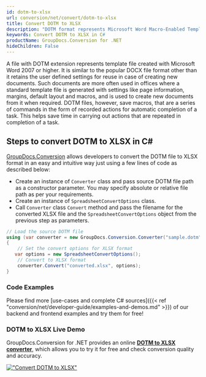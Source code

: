 ```yaml
---
id: dotm-to-xlsx
url: conversion/net/convert/dotm-to-xlsx
title: Convert DOTM to XLSX
description: "DOTM format represents Microsoft Word Macro-Enabled Template with .dotm extension. Learn how to convert DOTM to XLSX file programmatically in C# language using GroupDocs.Conversion for .NET library."
keywords: Convert DOTM to XLSX in C#
productName: GroupDocs.Conversion for .NET
hideChildren: False
---
```


A file with DOTM extension represents template file created with Microsoft Word 2007 or higher. It is similar to the popular DOCX file format other than it retains the user defined settings for reuse in case of creating new documents. Such documents are more often used in offices where a standard template file is generated with settings like page information, margins, default layout and macros, and is used to create new documents from it when required. DOTM files, however, save macros, that are a series of commands in the form of recorded actions for automatic completion of a task. This helps save time in carrying out actions that are repeated in completion of a task.

## Steps to convert DOTM to XLSX in C#

[GroupDocs.Conversion](https://products.groupdocs.com/conversion/net) allows developers to convert the DOTM file to XLSX format in an easy and intuitive way just using a few lines of code as described below:

* Create an instance of `Converter` class and pass source DOTM file path as a constructor parameter. You may specify absolute or relative file path as per your requirements. 
* Create an instance of `SpreadsheetConvertOptions` class.
* Call `Converter` class `Convert` method and pass the filename for the converted XLSX file and the `SpreadsheetConvertOptions` object from the previous step as parameters.

```csharp
// Load the source DOTM file
using (var converter = new GroupDocs.Conversion.Converter("sample.dotm"))
{
    // Set the convert options for XLSX format
   var options = new SpreadsheetConvertOptions();
    // Convert to XLSX format
    converter.Convert("converted.xlsx", options);
}
```

### Code Examples

Please find more [use-cases and complete C# sources]({{< ref "conversion/net/developer-guide/examples-and-demos.md" >}}) of our backend and frontend examples and try them for free!

### DOTM to XLSX Live Demo

GroupDocs.Conversion for .NET provides an online [**DOTM to XLSX converter**](https://products.groupdocs.app/conversion/dotm-to-xlsx), which allows you to try it for free and check conversion quality and accuracy.

[!["Convert DOTM to XLSX"](conversion/net/images/convert-to-xlsx/convert-dotm-to-xlsx.png)](https://products.groupdocs.app/conversion/dotm-to-xlsx)